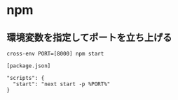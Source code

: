 # npm

## 環境変数を指定してポートを立ち上げる

`cross-env PORT=[8000] npm start`

```text
[package.json]

"scripts": {
  "start": "next start -p %PORT%"
}
```

